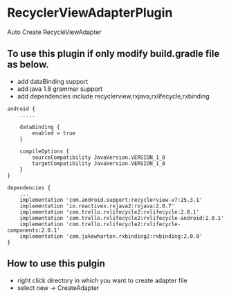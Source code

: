 # RecyclerViewAdapterPlugin
Auto Create RecycleViewAdapter
## To use this plugin if only modify build.gradle file as below.
- add dataBinding support 
- add java 1.8 grammar support
- add dependencies include recyclerview,rxjava,rxlifecycle,rxbinding
```
android {
    .....
    
    dataBinding {
        enabled = true
    }
    
    compileOptions {
        sourceCompatibility JavaVersion.VERSION_1_8
        targetCompatibility JavaVersion.VERSION_1_8
    }
}

dependencies {
    ...
    implementation 'com.android.support:recyclerview-v7:25.3.1'
    implementation 'io.reactivex.rxjava2:rxjava:2.0.7'
    implementation 'com.trello.rxlifecycle2:rxlifecycle:2.0.1'
    implementation 'com.trello.rxlifecycle2:rxlifecycle-android:2.0.1'
    implementation 'com.trello.rxlifecycle2:rxlifecycle-components:2.0.1'
    implementation 'com.jakewharton.rxbinding2:rxbinding:2.0.0'
}

```
## How to use this pulgin
- right click directory in which you want to create adapter file
- select new -> CreateAdapter




